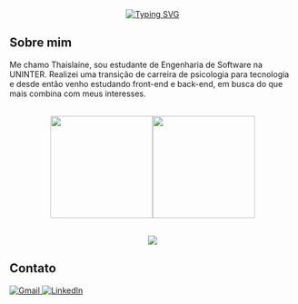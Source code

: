 <div align="center">
  <a href="https://git.io/typing-svg">
    <img src="https://readme-typing-svg.demolab.com?font=Fira+Code&weight=500&size=22&pause=1000&color=f17ea1&center=true&vCenter=true&random=false&width=524&lines=%E2%8A%B9+Bem-vindo+ao+meu+perfil!+%CB%99%E1%B5%95%CB%99+%E2%8A%B9+" alt="Typing SVG">
  </a>
</div>

## Sobre mim

Me chamo Thaislaine, sou estudante de Engenharia de Software na UNINTER. Realizei uma transição de carreira de psicologia para tecnologia e desde então venho estudando front-end e back-end, em busca do que mais combina com meus interesses.

<br>

<div align="center" style="display: flex; justify-content: center;">
  <img height="180em" src="https://github-readme-stats.vercel.app/api?username=tsukicode&show_icons=true&theme=dracula"/>
  <img height="180em" src="https://github-readme-stats.vercel.app/api/top-langs/?username=tsukicode&layout=compact&langs_count=16&theme=dracula"/>
</div>
<br>
<p align="center">
  <a href="https://skillicons.dev">
    <img src="https://skillicons.dev/icons?i=git,github,html,css,javascript,python"/>
  </a>
</p>

## Contato

<div> 
  <a href="mailto:thaiserica1304@gmail.com" target="_blank">
    <img src="https://img.shields.io/badge/-Gmail-%23333?style=for-the-badge&logo=gmail&logoColor=white" alt="Gmail">
  </a>
  <a href="https://www.linkedin.com/in/thaislaine-reis-296168365" target="_blank">
    <img src="https://img.shields.io/badge/-LinkedIn-%230077B5?style=for-the-badge&logo=linkedin&logoColor=white" alt="LinkedIn">
  </a>  
</div>
